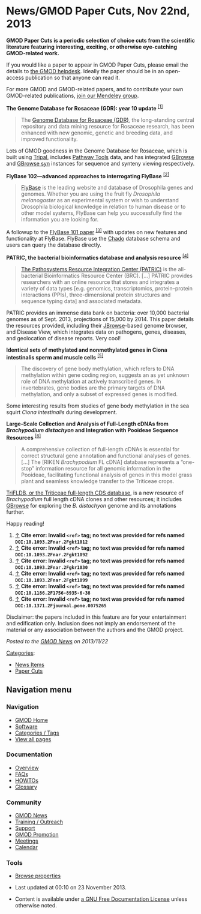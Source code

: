 



<span id="top"></span>




# <span dir="auto">News/GMOD Paper Cuts, Nov 22nd, 2013</span>









  

**GMOD Paper Cuts is a periodic selection of choice cuts from the
scientific literature featuring interesting, exciting, or otherwise
eye-catching GMOD-related work.**

If you would like a paper to appear in GMOD Paper Cuts, please email the
details to
<a href="mailto:help@gmod.org" class="external text" rel="nofollow">the
GMOD helpdesk</a>. Ideally the paper should be in an open-access
publication so that anyone can read it.

For more GMOD and GMOD-related papers, and to contribute your own
GMOD-related publications,
<a href="http://mnd.ly/WwRe8F" class="external text" rel="nofollow">join
our Mendeley group</a>.

  
**The Genome Database for Rosaceae (GDR): year 10 update**
<sup>[\[1\]](#cite_note-DOI:10.1093.2Fnar.2Fgkt1012-1)</sup>

> The <a href="http://www.rosaceae.org" class="external text"
> rel="nofollow">Genome Database for Rosaceae (GDR)</a>, the
> long-standing central repository and data mining resource for Rosaceae
> research, has been enhanced with new genomic, genetic and breeding
> data, and improved functionality.

Lots of GMOD goodness in the Genome Database for Rosaceae, which is
built using [Tripal](../Tripal.1 "Tripal"), includes [Pathway
Tools](../Pathway_Tools.1 "Pathway Tools") data, and has integrated
[GBrowse](../GBrowse.1 "GBrowse") and [GBrowse
syn](../GBrowse_syn.1 "GBrowse syn") instances for sequence and synteny
viewing respectively.

  
**FlyBase 102—advanced approaches to interrogating FlyBase**
<sup>[\[2\]](#cite_note-DOI:10.1093.2Fnar.2Fgkt1092-2)</sup>

> <a href="http://flybase.org" class="external text"
> rel="nofollow">FlyBase</a> is the leading website and database of
> Drosophila genes and genomes. Whether you are using the fruit fly
> *Drosophila melanogaster* as an experimental system or wish to
> understand Drosophila biological knowledge in relation to human
> disease or to other model systems, FlyBase can help you successfully
> find the information you are looking for.

A followup to the
<a href="http://nar.oxfordjournals.org/content/40/D1/D706.full"
class="external text" rel="nofollow">FlyBase 101 paper</a>
<sup>[\[3\]](#cite_note-DOI:10.1093.2Fnar.2Fgkr1030-3)</sup> with
updates on new features and functionality at FlyBase. FlyBase use the
<a href="../Chado" class="mw-redirect" title="Chado">Chado</a> database
schema and users can query the database directly.

  
**PATRIC, the bacterial bioinformatics database and analysis resource**
<sup>[\[4\]](#cite_note-DOI:10.1093.2Fnar.2Fgkt1099-4)</sup>

> <a href="http://www.patricbrc.org" class="external text"
> rel="nofollow">The Pathosystems Resource Integration Center (PATRIC)</a>
> is the all-bacterial Bioinformatics Resource Center (BRC). \[...\]
> PATRIC provides researchers with an online resource that stores and
> integrates a variety of data types \[e.g. genomics, transcriptomics,
> protein–protein interactions (PPIs), three-dimensional protein
> structures and sequence typing data\] and associated metadata.

PATRIC provides an immense data bank on bacteria: over 10,000 bacterial
genomes as of Sept. 2013, projections of 15,000 by 2014. This paper
details the resources provided, including their
[JBrowse](../JBrowse.1 "JBrowse")-based genome browser, and Disease
View, which integrates data on pathogens, genes, diseases, and
geolocation of disease reports. Very cool!

  
**Identical sets of methylated and nonmethylated genes in Ciona
intestinalis sperm and muscle cells**
<sup>[\[5\]](#cite_note-DOI:10.1186.2F1756-8935-6-38-5)</sup>

> The discovery of gene body methylation, which refers to DNA
> methylation within gene coding region, suggests an as yet unknown role
> of DNA methylation at actively transcribed genes. In invertebrates,
> gene bodies are the primary targets of DNA methylation, and only a
> subset of expressed genes is modified.

Some interesting results from studies of gene body methylation in the
sea squirt *Ciona intestinalis* during development.

  
**Large-Scale Collection and Analysis of Full-Length cDNAs from
*Brachypodium distachyon* and Integration with Pooideae Sequence
Resources**
<sup>[\[6\]](#cite_note-DOI:10.1371.2Fjournal.pone.0075265-6)</sup>

> A comprehensive collection of full-length cDNAs is essential for
> correct structural gene annotation and functional analyses of genes.
> \[...\] The \[RIKEN *Brachypodium* FL cDNA\] database represents a
> “one-stop” information resource for all genomic information in the
> Pooideae, facilitating functional analysis of genes in this model
> grass plant and seamless knowledge transfer to the Triticeae crops.

<a href="http://trifldb.psc.riken.jp/v3/index.pl" class="external text"
rel="nofollow">TriFLDB, or the Triticeae full-length CDS database</a>,
is a new resource of *Brachypodium* full length cDNA clones and other
resources; it includes [GBrowse](../GBrowse.1 "GBrowse") for exploring
the *B. distachyon* genome and its annotations further.

  
Happy reading!

  

1.  <span id="cite_note-DOI:10.1093.2Fnar.2Fgkt1012"><span class="mw-cite-backlink">[↑](#cite_ref-DOI:10.1093.2Fnar.2Fgkt1012_0)</span>
    **Cite error: Invalid `<ref>` tag; no text was provided for refs
    named `DOI:10.1093.2Fnar.2Fgkt1012`**</span>
2.  <span id="cite_note-DOI:10.1093.2Fnar.2Fgkt1092"><span class="mw-cite-backlink">[↑](#cite_ref-DOI:10.1093.2Fnar.2Fgkt1092_0)</span>
    **Cite error: Invalid `<ref>` tag; no text was provided for refs
    named `DOI:10.1093.2Fnar.2Fgkt1092`**</span>
3.  <span id="cite_note-DOI:10.1093.2Fnar.2Fgkr1030"><span class="mw-cite-backlink">[↑](#cite_ref-DOI:10.1093.2Fnar.2Fgkr1030_0)</span>
    **Cite error: Invalid `<ref>` tag; no text was provided for refs
    named `DOI:10.1093.2Fnar.2Fgkr1030`**</span>
4.  <span id="cite_note-DOI:10.1093.2Fnar.2Fgkt1099"><span class="mw-cite-backlink">[↑](#cite_ref-DOI:10.1093.2Fnar.2Fgkt1099_0)</span>
    **Cite error: Invalid `<ref>` tag; no text was provided for refs
    named `DOI:10.1093.2Fnar.2Fgkt1099`**</span>
5.  <span id="cite_note-DOI:10.1186.2F1756-8935-6-38"><span class="mw-cite-backlink">[↑](#cite_ref-DOI:10.1186.2F1756-8935-6-38_0)</span>
    **Cite error: Invalid `<ref>` tag; no text was provided for refs
    named `DOI:10.1186.2F1756-8935-6-38`**</span>
6.  <span id="cite_note-DOI:10.1371.2Fjournal.pone.0075265"><span class="mw-cite-backlink">[↑](#cite_ref-DOI:10.1371.2Fjournal.pone.0075265_0)</span>
    **Cite error: Invalid `<ref>` tag; no text was provided for refs
    named `DOI:10.1371.2Fjournal.pone.0075265`**</span>



Disclaimer: the papers included in this feature are for your
entertainment and edification only. Inclusion does not imply an
endorsement of the material or any association between the authors and
the GMOD project.



  



*Posted to the [GMOD News](../GMOD_News "GMOD News") on 2013/11/22*






[Categories](../Special%3ACategories "Special%3ACategories"):

- [News Items](../Category%3ANews_Items "Category%3ANews Items")
- [Paper Cuts](../Category%3APaper_Cuts "Category%3APaper Cuts")






## Navigation menu







<a href="../Main_Page"
style="background-image: url(../../images/GMOD-cogs.png);"
title="Visit the main page"></a>


### Navigation



- <span id="n-GMOD-Home">[GMOD Home](../Main_Page)</span>
- <span id="n-Software">[Software](../GMOD_Components)</span>
- <span id="n-Categories-.2F-Tags">[Categories /
  Tags](../Categories)</span>
- <span id="n-View-all-pages">[View all
  pages](../Special:AllPages)</span>




### Documentation



- <span id="n-Overview">[Overview](../Overview)</span>
- <span id="n-FAQs">[FAQs](../Category%3AFAQ)</span>
- <span id="n-HOWTOs">[HOWTOs](../Category%3AHOWTO)</span>
- <span id="n-Glossary">[Glossary](../Glossary)</span>




### Community



- <span id="n-GMOD-News">[GMOD News](../GMOD_News)</span>
- <span id="n-Training-.2F-Outreach">[Training /
  Outreach](../Training_and_Outreach)</span>
- <span id="n-Support">[Support](../Support)</span>
- <span id="n-GMOD-Promotion">[GMOD Promotion](../GMOD_Promotion)</span>
- <span id="n-Meetings">[Meetings](../Meetings)</span>
- <span id="n-Calendar">[Calendar](../Calendar)</span>




### Tools

- <span id="t-smwbrowselink"><a href="../Special%253ABrowse/News-2FGMOD_Paper_Cuts,_Nov_22nd,_2013"
  rel="smw-browse">Browse properties</a></span>



- <span id="footer-info-lastmod">Last updated at 00:10 on 23 November
  2013.</span>
<!-- - <span id="footer-info-viewcount">15,281 page views.</span> -->
- <span id="footer-info-copyright">Content is available under
  <a href="http://www.gnu.org/licenses/fdl-1.3.html" class="external"
  rel="nofollow">a GNU Free Documentation License</a> unless otherwise
  noted.</span>

<!-- -->



<!-- -->




